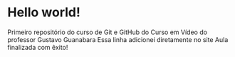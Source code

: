 # Hello world!
Primeiro repositório do curso de Git e GitHub do Curso em Vídeo do professor Gustavo Guanabara
Essa linha adicionei diretamente no site
Aula finalizada com êxito!
